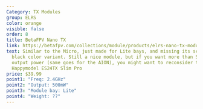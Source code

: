 ```yaml
---
Category: TX Modules
group: ELRS
color: orange
visible: false
order: 8
title: BetaFPV Nano TX
link: https://betafpv.com/collections/module/products/elrs-nano-tx-module
text: Similar to the Micro, just made for Lite bays, and missing its screen and
  black color variant. Still a nice module, but if you want more than 500mW of
  output power (same goes for the AION), you might want to reconsider the
  Happymodel ES24TX Slim Pro
price: $39.99
point1: "Freq: 2.4GHz"
point2: "Output: 500mW"
point3: "Module bay: Lite"
point4: "Weight: ??"
---
```


